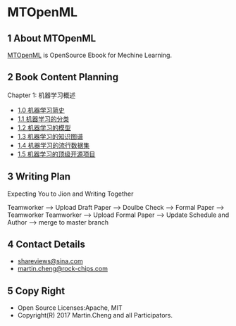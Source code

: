 # MTOpenML

## 1 About MTOpenML

[MTOpenML](https://github.com/media-tm/MTOpenML) is OpenSource Ebook for  Mechine  Learning.

## 2 Book Content Planning

Chapter 1: 机器学习概述

* [1.0 机器学习简史](./10-ml-overview.md)
* [1.1 机器学习的分类](./11-ml-classification.md)
* [1.2 机器学习的模型](./12-ml-model.md)
* [1.3 机器学习的知识图谱](./13-ml-knowledge-graph.md)
* [1.4 机器学习的流行数据集](./14-ml-dataset.md)
* [1.5 机器学习的顶级开源项目](./15-ml-open-source.md)

## 3 Writing Plan

Expecting You to Jion and Writing Together

Teamworker --> Upload Draft Paper  --> Doulbe Check --> Formal Paper -->  Teamworker
Teamworker --> Upload Formal Paper --> Update Schedule and Author --> merge to master branch

## 4 Contact Details

* shareviews@sina.com
* martin.cheng@rock-chips.com

## 5 Copy Right

* Open Source Licenses:Apache, MIT
* Copyright(R) 2017 Martin.Cheng and all Participators.
